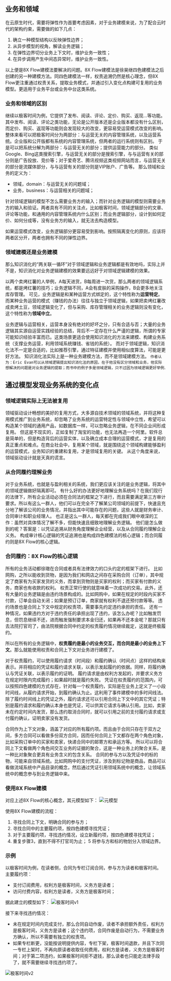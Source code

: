 
## 业务和领域
在云原生时代，需要将弹性作为首要考虑因素，对于业务建模来说，为了配合云时代的架构约束，需要做的如下几点：
1. 确立一种模型结构以反映弹性边界；
2. 从异步模型的视角，解读业务逻辑；
3. 在弹性边界切分业务上下文时，维护业务一致性；
4. 在异步调用产生中间态异常时，维护业务一致性。

以上便是8X Flow建模法要解决的问题。8X Flow建模法是徐昊继四色建模法之后创建的另一种建模方法。同四色建模法一样，权责追溯仍然是核心理念，但8X Flow更注重通过权责关系，提取业务模式，并通过引入变化点构建可复用的业务模型。更适用于业务平台或业务中台这类系统。
### 业务和领域的区别
继续以极客时间为例，它提供了发布、阅读、评论、定价、购买、返现...等功能。其中发布、阅读、评论之类功能，无论是公开版本还是企业版本都没有什么区别，而定价、购买、返现等功能则会发现较大的改变，更容易受运营模式改变的影响。
整体来看可以把极客时间分为两部分：与运营无关的内容管理系统，以及运营系统。企业版和公开版都有系统的内容管理系统，但两者的运行系统则有区别。
于是可以把系统分解为两部分：与运营无关的部分；提供运营能力的部分。
类似Google、Bing这类搜索引擎，与运营无关的部分是搜索引擎，与与运营有关的部分则是广告投放、竞价等；对于爱奇艺、腾讯视频这类视频网站而言，与运营无关的部分是流媒体部分，与与运营有关的部分则是VIP账户、广告等。
那么领域和业务的定义为：
- 领域，domain：与运营无关的问题域；
- 业务，business：与运营相关的问题域；

针对领域逻辑的模型不怎么需要业务方的输入；而针对业务逻辑的模型则需要业务方的输入和验证。两者具有不同的关注点，比如极客时间，领域逻辑部分的文章、评论等功能，和通用的内容管理系统内什么区别；而业务逻辑部分，设计到如何定价、如何分成等，没有业务方的输入，就无法去构造模型。

如果运营模式改变，业务逻辑部分更容易受到影响。按照隔离变化的原则，应该将两者区分开，两者也拥有不同的弹性边界。

### 领域建模还是业务建模
那么知识消化的“两关联一循环”对于领域逻辑和业务逻辑都是有效地吗，实际上并不是，知识消化对业务逻辑建模的效果要远远好于对领域逻辑建模的效果。

以两个卖烤红薯的人举例，A每天进货，B每周进一次货，那么两者的领域逻辑系统，都是烤红薯的技巧；业务逻辑不同，A会有皮肤的采购操作，B会更多地关注库存管理。
可见，业务逻辑是和某种运营方式绑定的，这个特性称为**运营特定**。而某种业务运营的模式（赚钱的办法）往往与独立于领域逻辑，如果把卖烤红薯改成卖烤土豆，领域逻辑变化了，但与采购、库存管理相关的业务逻辑则没有变化，这个特性称为**领域中立**。

业务逻辑与运营相关，运营本身没有绝对的好坏之分，只有合适与否；大量的业务逻辑其实源自运营实践经验的总结，背后不一定存在什么严谨的逻辑，所谓的专家可能知识经验丰富而已。这类场景更适合使用知识消化的方法来建模、构建业务系统（支撑业务运营，利用领域系统赚钱、省钱的系统）。
而对于领域逻辑，知识消化法不一定是合适的，比如推荐引擎，通过特征建模并使用相似度算法，可能是更好方法。
知识消化法实际上是一种业务建模方法，而不是领域建模方法。
`作者认为：Eric Evan可以从领域逻辑提出知识消化法的原因，在于他没有区分领域和业务，他实际想解决的问题是对业务逻辑的提取；而书中的例子多是领域逻辑，只不过因为领域逻辑更好举例`.

## 通过模型发现业务系统的变化点
### 领域逻辑实际上无法被复用
领域驱动设计畅想的美好的复用方式，大多源自技术领域的领域系统，并将这种复用模式推广到业务系统，却忽略了业务系统的运营特定性与领域中立性，希望可以构造某个领域的通用产品，如数据库一样，可以忽略业务逻辑，在不同企业间形成复用。
但这是不现实的，正如复制了淘宝的功能，也无法再造一个阿里。软件总是简单的，但是构造背后的运营实体，以及确立成本合理的运营模式，才是复用的真正重点和难点。在商业社会中，复用某个领域，就是围绕这个领域构建能够盈利的运营模式，业务知识的重建和复用，才是领域复用的关键。
从这个角度来说，领域驱动设计就是天真的谎言。

### 从合同履约理解业务
对于业务系统，也就是与盈利相关的系统，我们更应该关注的是业务逻辑，将其中的领域逻辑做好隔离即可。
有什么好的办法更好地理解业务系统吗？在我们现行的法律下，所有企业活动必须在合同法的框架之下进行，而且需要满足第三方审计要求。所以有这么一群人，他们可以在完全不了解某公司领域的前提下，快速且充分地了解该公司的业务情况，并指出其中可能存在的问题，这些人就是财务审计、合同审计和职业经理人。
也正是这么一群人，每天都在完成我们眼中艰深的工作：虽然对具体情况了解不多，但能快速且细致地理解业务逻辑。
他们是怎么做到的呢？答案是：以凭证追溯从财务角度理解企业经营，以及从合同履约理解企业义务。
构成审计核心逻辑的凭证追溯也是构成四色建模法的核心逻辑；而合同履约则是8X Flow的核心逻辑。

### 合同履约：8X Flow的核心逻辑
所有的业务活动都徐璈在合同或者具有法律效力的口头约定的框架下进行。
比如网购，之所以能收到货物，是因为我们和网店之间存在采购合同（订单），其中规定了商家有为买家发货的义务，而拿到货物则是买家的权利；而买家有付款的义务，商家也有收款的权利。
权责正常行使的就意味着一次成功的交易。此外，还有大量的业务逻辑是由违约场景构成的。比如网购中，如果在规定的时段内买家不付款，订单会自动关闭；如果是预订订单，商家就有权利不退还预付款等等。
违约场景也是合同上下文中规定的权责项，需要事先约定违约承担的责任。
还有一种情况，如果违约方对于违约责任的承担出现了违约，该怎么办呢？比如触发罚息，但罚息继续不还，进而触发强制要求本金归还，如果再不还本金呢？那就只有去法院打官司了，由法院根据合同中约定的权责履约情况继续裁定，这就是终极履约。

所以在所有的业务逻辑中，**权责履约是最小的业务交互，而合同是最小的业务上下文**。那么就能使用权责和合同上下文对业务进行建模了。

对于权责履约，可以使用履约请求（时间段）和履约确认（时间点）这样的结构来表示。并将相应的凭证和履约请求关联，以表示发起履约的依据。同样，将履约确认与凭证关联，以表示履约的证明。
履约请求是由权利方发起的，并要求义务方在规定时限内完成履约；如果超时就是履约失败。
凭证在权责履约的范围内，可以按照四色建模的方式存在，针对每一个权责履约，实际是在业务上定义了一小段时间线，从履约请求开始，到履约确认为止。这利用了事件建模中的多时间线法。
除了履约时间线上的凭证之外，履约请求还可以引用合同上下文中的其它凭证；特别是履约请求和履约确认本身也是凭证，可以供其它请求与确认引用。比如，卖家未在约定时间内发货，那么违约取消合同时，就可以引用之前的支付履约请求或支付履约确认，证明卖家没有发货。

合同作为上下文对象，涵盖了对应的所有履约项。而且由于合同只存在于双方之间，多方合同可以看做多份双方合同，因而任何合同上下文都存在两个角色对象，比如采购订单中的买家和卖家，快递合同中的邮寄方和承运方等。
所以可以将合同上下文看做两个角色间交互业务的证据的聚合，这是一种业务上的聚合关系，是一种比对象聚合更具有业务含义的包含关系。
合同的参与方以及凭证中的标的物，可能来自领域系统。比如网购中的支付凭证，涉及到标记物是商品，商品可以看做流域系统中产品目录的概念，然后通过凭证引用领域系统中的概念，让领域系统中的概念参与到业务逻辑中来。

### 使用8X Flow建模
对应上述8X Flow的核心概念，其元模型如下：
![元模型](./元模型.png)

使用8X Flow建模的流程：
1. 寻找合同上下文，明确合同的参与方；
2. 寻找合同中的主要履约项，按四色建模寻找凭证；
3. 对于主要履约项，寻找违约情况，设立新履约项，按四色建模寻找凭证；
4. 重复步骤3，直到不得不打官司为止；
5 将参与方和标的物划分入领域边界。

### 示例
以极客时间为例，在读者侧，合同为专栏订阅合同，参与方为读者和极客时间。
主要履约项：
- 支付订阅费用，权利方是极客时间，义务方是读者；
- 访问付费内容，权利方是读者，义务方是极客时间；

据此建立的模型如下：
![极客时间v1](./极客时间v1.png)

接下来寻找违约情况：
- 未在规定时间内完成支付，那么合同自动作废，读者不承担额外责任，权利方是极客时间，义务方是读者；这个违约项，合同作废是自动行为，不需要业务方确认，所以不需要有独立的权责项。
- 如果专栏断更，没能按说明提供内容，专栏下架，极客时间退款，并且下次同一专栏上架时，不再向原读者收取任何费用，权利方是读者，义务方是极客时间；对于第二项违约，如果极客时间拒不退钱，那么读者也只能走法律手段了，就不需要继续寻找违约项了。

![极客时间v2](./极客时间v2.png)
